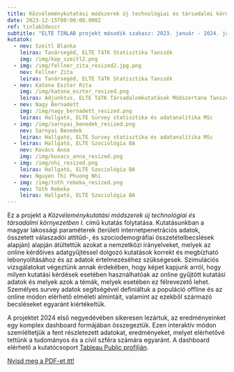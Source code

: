 ```yaml
---
title: Közvéleménykutatási módszerek új technológiai és társadalmi környezetben II.
date: 2023-12-15T00:00:00.000Z
ref: tinlab2descr
subtitle: "ELTE TINLAB projekt második szakasz: 2023. január - 2024. január"
kutatok:
  - nev: Szeitl Blanka
    leiras: Tanársegéd, ELTE TáTK Statisztika Tanszék
    img: /img/kep_szeitl2.png
  - img: /img/fellner_zita_resized2.jpg.png
    nev: Fellner Zita
    leiras: Tanársegéd, ELTE TáTK Statisztika Tanszék
  - nev: Katona Eszter Rita
    img: /img/katona_eszter_resized.png
    leiras: Adjunktus, ELTE TáTK Társadalomkutatások Módszertana Tanszék
  - nev: Nagy Bernadett
    img: /img/nagy_bernadett_resized.png
    leiras: Hallgató, ELTE Survey statisztika és adatanalitika MSc
  - img: /img/sarnyai_benedek_resized.png
    nev: Sarnyai Benedek
    leiras: Hallgató, ELTE Survey statisztika és adatanalitika MSc
  - leiras: Hallgató, ELTE Szociológia BA
    nev: Kovács Anna
    img: /img/kovacs_anna_resized.png
  - img: /img/nhi_resized.png
    leiras: Hallgató, ELTE Szociológia BA
    nev: Nguyen Thi Phuong Nhi
  - img: /img/toth_rebeka_resized.png
    nev: Tóth Rebeka
    leiras: Hallgató, ELTE Szociológia BA
---
```

Ez a projekt a *Közvéleménykutatási módszerek új technológiai és társadalmi környezetben I.* című kutatás folytatása. Kutatásunkban a magyar lakossági paraméterek (területi internetpenetrációs adatok, összetett válaszadói attitűd-, és szociodemográfiai összetételbecslések alapján) alapján átültettük azokat a nemzetközi irányelveket, melyek az online kérdőíves adatgyűjtéssel dolgozó kutatások korrekt és megbízható lebonyolításához és az adatok értelmezéséhez szükségesek. Szimulációs vizsgálatokat végeztünk annak érdekében, hogy képet kapjunk arról, hogy milyen kutatási kérdések esetében használhatóak az online gyűjtött kutatási adatok és melyek azok a témák, melyek esetében ez félrevezető lehet. Személyes survey adatok segítségével definiáltuk a populáció offline és az online módon elérhető elméleti almintáit, valamint az ezekből származó becsléseket egyaránt kiértékeltük. 

A projektet 2024 első negyedévében sikeresen lezártuk, az eredményeinket egy komplex dashboard formájában összegeztük. Ezen interaktív módon szemléltetjük a fent részletezett adatokat, eredményeket, melyet elérhetővé tettünk a tudományos és a civil szféra számára egyaránt. A dashboard elérhető a kutatócsoport [Tableau Public profilján](https://public.tableau.com/app/profile/smrb.research/viz/tinlab_smrb_17322005595920/Story1).



<a href="tinlab_poszter.pdf" target="_blank">Nyisd meg a PDF-et itt!</a>
